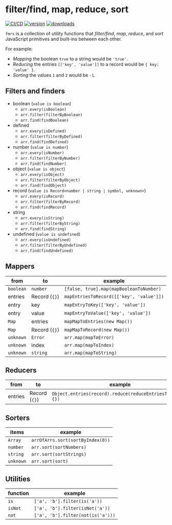 # filter/find, map, reduce, sort

[![CI/CD](https://github.com/quisido/quisi.do/actions/workflows/cd.yml/badge.svg?branch=main&event=push)](https://github.com/quisido/quisi.do/actions/workflows/cd.yml)
[![version](https://img.shields.io/npm/v/fmrs.svg)](https://www.npmjs.com/package/fmrs)
[![downloads](https://img.shields.io/npm/dt/fmrs.svg)](https://www.npmjs.com/package/fmrs)

`fmrs` is a collection of utility functions that _filter/find_, _map_, _reduce_,
and _sort_ JavaScript primitives and built-ins between each other.

For example:

- _Mapping_ the boolean `true` to a string would be `'true'`.
- _Reducing_ the entries `[['key', 'value']]` to a record would be
  `{ key: 'value' }`.
- _Sorting_ the values `1` and `2` would be `-1`.

## Filters and finders

- boolean (`value is boolean`)
  - `arr.every(isBoolean)`
  - `arr.filter(filterByBoolean)`
  - `arr.find(findBoolean)`
- defined
  - `arr.every(isDefined)`
  - `arr.filter(filterByDefined)`
  - `arr.find(findDefined)`
- number (`value is number`)
  - `arr.every(isNumber)`
  - `arr.filter(filterByNumber)`
  - `arr.find(findNumber)`
- object (`value is object`)
  - `arr.every(isObject)`
  - `arr.filter(filterByObject)`
  - `arr.find(findObject)`
- record (`value is Record<number | string | symbol, unknown>`)
  - `arr.every(isRecord)`
  - `arr.filter(filterByRecord)`
  - `arr.find(findRecord)`
- string
  - `arr.every(isString)`
  - `arr.filter(filterByString)`
  - `arr.find(findString)`
- undefined (`value is undefined`)
  - `arr.every(isUndefined)`
  - `arr.filter(filterByUndefined)`
  - `arr.find(findUndefined)`

## Mappers

| from      | to            | example                                  |
| --------- | ------------- | ---------------------------------------- |
| `boolean` | `number`      | `[false, true].map(mapBooleanToNumber)`  |
| entries   | Record (`{}`) | `mapEntriesToRecord([['key', 'value']])` |
| entry     | key           | `mapEntryToKey(['key', 'value'])`        |
| entry     | value         | `mapEntryToValue(['key', 'value'])`      |
| `Map`     | entries       | `mapMapToEntries(new Map())`             |
| `Map`     | Record (`{}`) | `mapMapToRecord(new Map())`              |
| `unknown` | `Error`       | `arr.map(mapToError)`                    |
| `unknown` | index         | `arr.map(mapToIndex)`                    |
| `unknown` | `string`      | `arr.map(mapToString)`                   |

## Reducers

| from    | to            | example                                                    |
| ------- | ------------- | ---------------------------------------------------------- |
| entries | Record (`{}`) | `Object.entries(record).reduce(reduceEntriesToRecord, {})` |

## Sorters

| items     | example                          |
| --------- | -------------------------------- |
| `Array`   | `arrOfArrs.sort(sortByIndex(0))` |
| `number`  | `arr.sort(sortNumbers)`          |
| `string`  | `arr.sort(sortStrings)`          |
| `unknown` | `arr.sort(sort)`                 |

## Utilities

| function | example                           |
| -------- | --------------------------------- |
| `is`     | `['a', 'b'].filter(is('a'))`      |
| `isNot`  | `['a', 'b'].filter(isNot('a'))`   |
| `not`    | `['a', 'b'].filter(not(is('a')))` |
